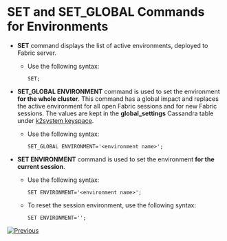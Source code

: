 # SET and SET_GLOBAL Commands for Environments

- **SET** command displays the list of active environments, deployed to Fabric server.

  - Use the following syntax:

    ~~~
    SET;
    ~~~

- **SET_GLOBAL ENVIRONMENT** command is used to set the environment **for the whole cluster**. This command has a global impact and replaces the active environment for all open Fabric sessions and for new Fabric sessions. The values are kept in the **global_settings** Cassandra table under [k2system keyspace](/articles/02_fabric_architecture/06_cassandra_keyspaces_for_fabric.md).

  - Use the following syntax:

    ~~~
    SET_GLOBAL ENVIRONMENT='<environment name>';
    ~~~

- **SET ENVIRONMENT** command is used to set the environment **for the current session**.

  - Use the following syntax:

    ~~~
    SET ENVIRONMENT='<environment name>';
    ~~~

  - To reset the session environment, use the following syntax:

    ~~~
    SET ENVIRONMENT='';
    ~~~

[![Previous](/articles/images/Previous.png)](04_manual_deployment_from_XML_file.md)